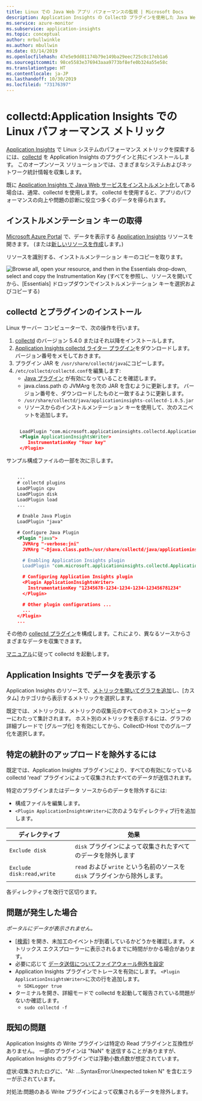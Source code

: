 ```yaml
---
title: Linux での Java Web アプリ パフォーマンスの監視 | Microsoft Docs
description: Application Insights の CollectD プラグインを使用した Java Web サイトのアプリケーション パフォーマンスの拡張
ms.service: azure-monitor
ms.subservice: application-insights
ms.topic: conceptual
author: mrbullwinkle
ms.author: mbullwin
ms.date: 03/14/2019
ms.openlocfilehash: 47e5e9dd81174b79e149ba29eec725c8c17eb1a6
ms.sourcegitcommit: 98ce5583e376943aaa9773bf8efe0b324a55e58c
ms.translationtype: HT
ms.contentlocale: ja-JP
ms.lasthandoff: 10/30/2019
ms.locfileid: "73176397"
---
```

# <a name="collectd-linux-performance-metrics-in-application-insights"></a>collectd:Application Insights での Linux パフォーマンス メトリック


[Application Insights](../../azure-monitor/app/app-insights-overview.md) で Linux システムのパフォーマンス メトリックを探索するには、[collectd](https://collectd.org/) を Application Insights のプラグインと共にインストールします。 このオープンソース ソリューションでは、さまざまなシステムおよびネットワーク統計情報を収集します。

既に [Application Insights で Java Web サービスをインストルメント化][java]してある場合は、通常、collectd を使用します。 collectd を使用すると、アプリのパフォーマンスの向上や問題の診断に役立つ多くのデータを得られます。 

## <a name="get-your-instrumentation-key"></a>インストルメンテーション キーの取得
[Microsoft Azure Portal](https://portal.azure.com) で、データを表示する [Application Insights](../../azure-monitor/app/app-insights-overview.md) リソースを開きます。 (または[新しいリソースを作成](../../azure-monitor/app/create-new-resource.md )します。)

リソースを識別する、インストルメンテーション キーのコピーを取ります。

![Browse all, open your resource, and then in the Essentials drop-down, select and copy the Instrumentation Key (すべてを参照し、リソースを開いてから、[Essentials] ドロップダウンでインストルメンテーション キーを選択およびコピーする)](./media/java-collectd/instrumentation-key-001.png)

## <a name="install-collectd-and-the-plug-in"></a>collectd とプラグインのインストール
Linux サーバー コンピューターで、次の操作を行います。

1. [collectd](https://collectd.org/) のバージョン 5.4.0 またはそれ以降をインストールします。
2. [Application Insights collectd ライター プラグイン](https://github.com/microsoft/ApplicationInsights-Java/tree/master/collectd/src/main/java/com/microsoft/applicationinsights/collectd/internal)をダウンロードします。 バージョン番号をメモしておきます。
3. プラグイン JAR を `/usr/share/collectd/java`にコピーします。
4. `/etc/collectd/collectd.conf`を編集します:
   * [Java プラグイン](https://collectd.org/wiki/index.php/Plugin:Java) が有効になっていることを確認します。
   * java.class.path の JVMArg を次の JAR を含むように更新します。 バージョン番号を、ダウンロードしたものと一致するように更新します。
   * `/usr/share/collectd/java/applicationinsights-collectd-1.0.5.jar`
   * リソースからのインストルメンテーション キーを使用して、次のスニペットを追加します。

```XML

     LoadPlugin "com.microsoft.applicationinsights.collectd.ApplicationInsightsWriter"
     <Plugin ApplicationInsightsWriter>
        InstrumentationKey "Your key"
     </Plugin>
```

サンプル構成ファイルの一部を次に示します。

```XML

    ...
    # collectd plugins
    LoadPlugin cpu
    LoadPlugin disk
    LoadPlugin load
    ...

    # Enable Java Plugin
    LoadPlugin "java"

    # Configure Java Plugin
    <Plugin "java">
      JVMArg "-verbose:jni"
      JVMArg "-Djava.class.path=/usr/share/collectd/java/applicationinsights-collectd-1.0.5.jar:/usr/share/collectd/java/collectd-api.jar"

      # Enabling Application Insights plugin
      LoadPlugin "com.microsoft.applicationinsights.collectd.ApplicationInsightsWriter"

      # Configuring Application Insights plugin
      <Plugin ApplicationInsightsWriter>
        InstrumentationKey "12345678-1234-1234-1234-123456781234"
      </Plugin>

      # Other plugin configurations ...
      ...
    </Plugin>
    ...
```

その他の [collectd プラグイン](https://collectd.org/wiki/index.php/Table_of_Plugins)を構成します。これにより、異なるソースからさまざまなデータを収集できます。

[マニュアル](https://collectd.org/wiki/index.php/First_steps)に従って collectd を起動します。

## <a name="view-the-data-in-application-insights"></a>Application Insights でデータを表示する
Application Insights のリソースで、[メトリックを開いてグラフを追加][metrics]し、[カスタム] カテゴリから表示するメトリックを選択します。

既定では、メトリックは、メトリックの収集元のすべてのホスト コンピューターにわたって集計されます。 ホスト別のメトリックを表示するには、グラフの詳細ブレードで [グループ化] を有効にしてから、CollectD-Host でのグループ化を選択します。

## <a name="to-exclude-upload-of-specific-statistics"></a>特定の統計のアップロードを除外するには
既定では、Application Insights プラグインにより、すべての有効になっている collectd 'read' プラグインによって収集されたすべてのデータが送信されます。 

特定のプラグインまたはデータ ソースからのデータを除外するには:

* 構成ファイルを編集します。 
* `<Plugin ApplicationInsightsWriter>`に次のようなディレクティブ行を追加します。

| ディレクティブ | 効果 |
| --- | --- |
| `Exclude disk` |`disk` プラグインによって収集されたすべてのデータを除外します |
| `Exclude disk:read,write` |`read` および `write` という名前のソースを `disk` プラグインから除外します。 |

各ディレクティブを改行で区切ります。

## <a name="problems"></a>問題が発生した場合
*ポータルにデータが表示されません。*

* [[検索]][diagnostic] を開き、未加工のイベントが到着しているかどうかを確認します。 メトリックス エクスプローラーに表示されるまでに時間がかかる場合があります。
* 必要に応じて [データ送信についてファイアウォール例外を設定](../../azure-monitor/app/ip-addresses.md)
* Application Insights プラグインでトレースを有効にします。 `<Plugin ApplicationInsightsWriter>`に次の行を追加します。
  * `SDKLogger true`
* ターミナルを開き、詳細モードで collectd を起動して報告されている問題がないか確認します。
  * `sudo collectd -f`

## <a name="known-issue"></a>既知の問題

Application Insights の Write プラグインは特定の Read プラグインと互換性がありません。 一部のプラグインは "NaN" を送信することがありますが、Application Insights のプラグインでは浮動小数点数が想定されています。

症状:収集されたログに、"AI: ...SyntaxError:Unexpected token N" を含むエラーが示されています。

対処法:問題のある Write プラグインによって収集されるデータを除外します。 

<!--Link references-->

[api]: ../../azure-monitor/app/api-custom-events-metrics.md
[apiexceptions]: ../../azure-monitor/app/api-custom-events-metrics.md#track-exception
[availability]: ../../azure-monitor/app/monitor-web-app-availability.md
[diagnostic]: ../../azure-monitor/app/diagnostic-search.md
[eclipse]: app-insights-java-eclipse.md
[java]: java-get-started.md
[javalogs]: java-trace-logs.md
[metrics]: ../../azure-monitor/app/metrics-explorer.md


